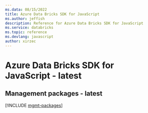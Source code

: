 ```yaml
---
ms.data: 08/15/2022
title: Azure Data Bricks SDK for JavaScript
ms.author: jeffish
description: Reference for Azure Data Bricks SDK for JavaScript
ms.service: databricks
ms.topic: reference
ms.devlang: javascript
author: xirzec
---
```

# Azure Data Bricks SDK for JavaScript - latest

## Management packages - latest
[!INCLUDE [mgmt-packages](data-bricks-mgmt-index.md)]